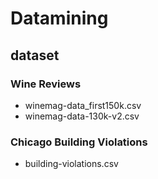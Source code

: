 # Datamining  
## dataset
### Wine Reviews
- winemag-data_first150k.csv
- winemag-data-130k-v2.csv  
### Chicago Building Violations  
- building-violations.csv
